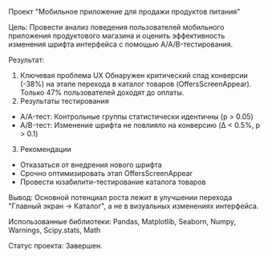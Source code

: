 Проект "Мобильное приложение для продажи продуктов питания"

Цель:
Провести анализ поведения пользователей мобильного приложения продуктового магазина и оценить эффективность изменения шрифта интерфейса с помощью A/A/B-тестирования.

Результат:
1. Ключевая проблема UX
Обнаружен критический спад конверсии (-38%) на этапе перехода в каталог товаров (OffersScreenAppear). Только 47% пользователей доходят до оплаты.
2. Результаты тестирования
- A/A-тест: Контрольные группы статистически идентичны (p > 0.05)
- A/B-тест: Изменение шрифта не повлияло на конверсию (Δ < 0.5%, p > 0.1)
3. Рекомендации
- Отказаться от внедрения нового шрифта
- Срочно оптимизировать этап OffersScreenAppear
- Провести юзабилити-тестирование каталога товаров

Вывод: Основной потенциал роста лежит в улучшении перехода "Главный экран → Каталог", а не в визуальных изменениях интерфейса.

Использованные библиотеки:
Pandas, Matplotlib, Seaborn, Numpy, Warnings, Scipy.stats, Math

Статус проекта:
Завершен.